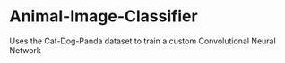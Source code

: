 # Animal-Image-Classifier
Uses the Cat-Dog-Panda dataset to train a custom Convolutional Neural Network
